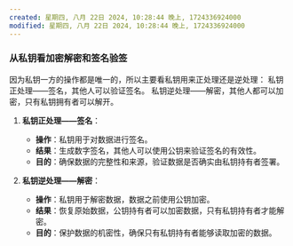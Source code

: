 ```yaml
---
created: 星期四, 八月 22日 2024, 10:28:44 晚上, 1724336924000
modified: 星期四, 八月 22日 2024, 10:28:44 晚上, 1724336924000
---
```


### 从私钥看加密解密和签名验签

因为私钥一方的操作都是唯一的，所以主要看私钥用来正处理还是逆处理： 
私钥正处理——签名，其他人可以验证签名。
私钥逆处理——解密，其他人都可以加密，只有私钥拥有者可以解开。

1. **私钥正处理——签名**：
    
    - **操作**：私钥用于对数据进行签名。
    - **结果**：生成数字签名，其他人可以使用公钥来验证签名的有效性。
    - **目的**：确保数据的完整性和来源，验证数据是否确实由私钥持有者签署。

1. **私钥逆处理——解密**：
    
    - **操作**：私钥用于解密数据，数据之前使用公钥加密。
    - **结果**：恢复原始数据，公钥持有者可以加密数据，只有私钥持有者才能解密。
    - **目的**：保护数据的机密性，确保只有私钥持有者能够读取加密的数据。

